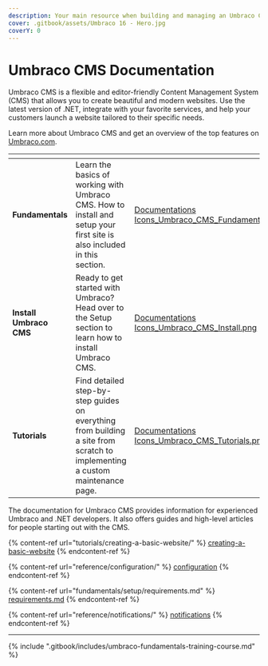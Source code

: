 ```yaml
---
description: Your main resource when building and managing an Umbraco CMS website.
cover: .gitbook/assets/Umbraco 16 - Hero.jpg
coverY: 0
---
```


# Umbraco CMS Documentation

Umbraco CMS is a flexible and editor-friendly Content Management System (CMS) that allows you to create beautiful and modern websites. Use the latest version of .NET, integrate with your favorite services, and help your customers launch a website tailored to their specific needs.

Learn more about Umbraco CMS and get an overview of the top features on [Umbraco.com](https://umbraco.com/products/umbraco-cmsdsdsd/).

<table data-view="cards"><thead><tr><th></th><th></th><th data-hidden data-card-cover data-type="files"></th><th data-hidden data-card-target data-type="content-ref"></th></tr></thead><tbody><tr><td><strong>Fundamentals</strong></td><td>Learn the basics of working with Umbraco CMS. How to install and setup your first site is also included in this section.</td><td><a href=".gitbook/assets/Documentations Icons_Umbraco_CMS_Fundamentals.png">Documentations Icons_Umbraco_CMS_Fundamentals.png</a></td><td><a href="fundamentals/get-to-know-umbraco.md">get-to-know-umbraco.md</a></td></tr><tr><td><strong>Install Umbraco CMS</strong></td><td>Ready to get started with Umbraco? Head over to the Setup section to learn how to install Umbraco CMS.</td><td><a href=".gitbook/assets/Documentations Icons_Umbraco_CMS_Install.png">Documentations Icons_Umbraco_CMS_Install.png</a></td><td><a href="fundamentals/setup/install/">install</a></td></tr><tr><td><strong>Tutorials</strong></td><td>Find detailed step-by-step guides on everything from building a site from scratch to implementing a custom maintenance page.</td><td><a href=".gitbook/assets/Documentations Icons_Umbraco_CMS_Tutorials.png">Documentations Icons_Umbraco_CMS_Tutorials.png</a></td><td><a href="tutorials/overview.md">overview.md</a></td></tr></tbody></table>

The documentation for Umbraco CMS provides information for experienced Umbraco and .NET developers. It also offers guides and high-level articles for people starting out with the CMS.

{% content-ref url="tutorials/creating-a-basic-website/" %}
[creating-a-basic-website](tutorials/creating-a-basic-website/)
{% endcontent-ref %}

{% content-ref url="reference/configuration/" %}
[configuration](reference/configuration/)
{% endcontent-ref %}

{% content-ref url="fundamentals/setup/requirements.md" %}
[requirements.md](fundamentals/setup/requirements.md)
{% endcontent-ref %}

{% content-ref url="reference/notifications/" %}
[notifications](reference/notifications/)
{% endcontent-ref %}

***

{% include ".gitbook/includes/umbraco-fundamentals-training-course.md" %}
